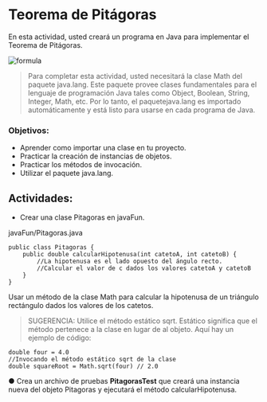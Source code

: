 # Teorema de Pitágoras

En esta actividad, usted creará un programa en Java para implementar el Teorema de Pitágoras.

![formula](https://user-images.githubusercontent.com/84986697/165883263-a460cf8d-c81a-49bd-b9c8-d9aad208eaf7.png)

> Para completar esta actividad, usted necesitará la clase Math del paquete java.lang. Este paquete provee clases fundamentales para el lenguaje de programación Java tales como Object, Boolean, String, Integer, Math, etc. Por lo tanto, el paquetejava.lang es importado automáticamente y está listo para usarse en cada programa de Java.

### Objetivos:

- Aprender como importar una clase en tu proyecto.
- Practicar la creación de instancias de objetos.
- Practicar los métodos de invocación.
- Utilizar el paquete java.lang.

## Actividades:

- Crear una clase Pitagoras en javaFun.

javaFun/Pitagoras.java

    public class Pitagoras {
        public double calcularHipotenusa(int catetoA, int catetoB) {
            //La hipotenusa es el lado opuesto del ángulo recto.
            //Calcular el valor de c dados los valores catetoA y catetoB
        }
    }

Usar un método de la clase Math para calcular la hipotenusa de un triángulo rectángulo dados los valores de los catetos.

> SUGERENCIA: Utilice el método estático sqrt. Estático significa que el método pertenece a la clase en lugar de al objeto. Aquí hay un ejemplo de código:

    double four = 4.0
    //Invocando el método estático sqrt de la clase
    double squareRoot = Math.sqrt(four) // 2.0

● Crea un archivo de pruebas **PitagorasTest** que creará una instancia nueva del objeto Pitagoras y ejecutará el método calcularHipotenusa.
